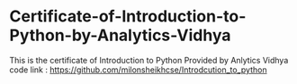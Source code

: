 # Certificate-of-Introduction-to-Python-by-Analytics-Vidhya
This is the certificate of Introduction to Python Provided by Anlytics Vidhya
code link : https://github.com/milonsheikhcse/Introdcution_to_python

